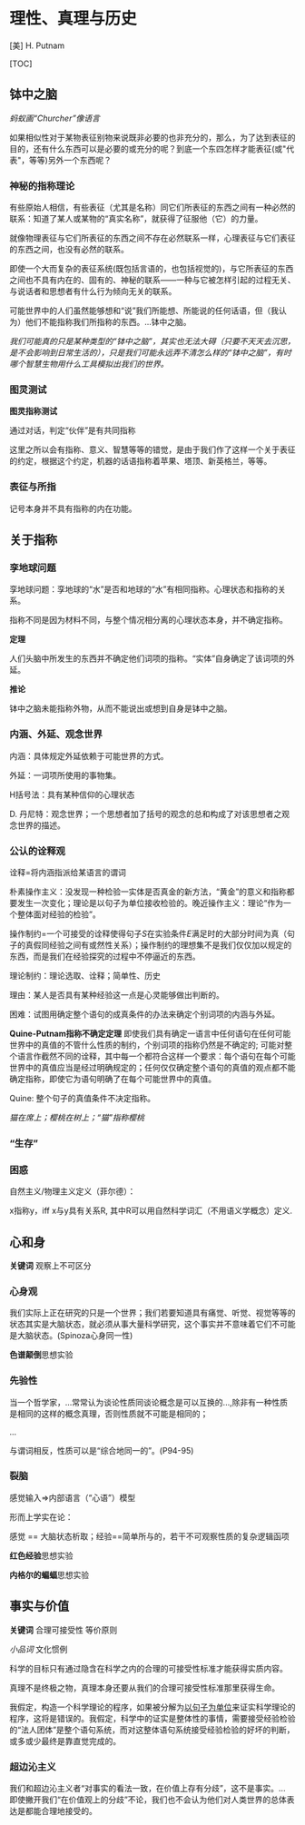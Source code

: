 # 理性、真理与历史

[美] H. Putnam

[TOC]



## 钵中之脑

*蚂蚁画“Churcher”像语言*

如果相似性对于某物表征别物来说既非必要的也非充分的，那么，为了达到表征的目的，还有什么东西可以是必要的或充分的呢？到底一个东四怎样才能表征(或"代表"，等等)另外一个东西呢？



### 神秘的指称理论

有些原始人相信，有些表征（尤其是名称）同它们所表征的东西之间有一种必然的联系：知道了某人或某物的“真实名称”，就获得了征服他（它）的力量。



就像物理表征与它们所表征的东西之间不存在必然联系一样，心理表征与它们表征的东西之间，也没有必然的联系。



即使一个大而复杂的表征系统(既包括言语的，也包括视觉的)，与它所表征的东西之间也不具有内在的、固有的、神秘的联系——一种与它被怎样引起的过程无关、与说话者和思想者有什么行为倾向无关的联系。



可能世界中的人们虽然能够想和“说”我们所能想、所能说的任何话语，但（我认为）他们不能指称我们所指称的东西。...钵中之脑。

*我们可能真的只是某种类型的“钵中之脑”，其实也无法大碍（只要不天天去沉思，是不会影响到日常生活的），只是我们可能永远弄不清怎么样的“钵中之脑”，有时哪个智慧生物用什么工具模拟出我们的世界。*



### 图灵测试

**图灵指称测试**

通过对话，判定“伙伴”是有共同指称



这里之所以会有指称、意义、智慧等等的错觉，是由于我们作了这样一个关于表征的约定，根据这个约定，机器的话语指称着苹果、塔顶、新英格兰，等等。



### 表征与所指

记号本身并不具有指称的内在功能。

## 关于指称



### 孪地球问题

孪地球问题：孪地球的“水”是否和地球的“水”有相同指称。心理状态和指称的关系。

指称不同是因为材料不同，与整个情况相分离的心理状态本身，并不确定指称。



**定理**

人们头脑中所发生的东西并不确定他们词项的指称。“实体”自身确定了该词项的外延。

**推论**

钵中之脑未能指称外物，从而不能说出或想到自身是钵中之脑。



### 内涵、外延、观念世界

内涵：具体规定外延依赖于可能世界的方式。

外延：一词项所使用的事物集。



H括号法：具有某种信仰的心理状态

D. 丹尼特：观念世界；一个思想者加了括号的观念的总和构成了对该思想者之观念世界的描述。



### 公认的诠释观

诠释=将内涵指派给某语言的谓词

朴素操作主义：没发现一种检验一实体是否真金的新方法，“黄金”的意义和指称都要发生一次变化；理论是以句子为单位接收检验的。晚近操作主义：理论“作为一个整体面对经验的检验”。

操作制约=一个可接受的诠释使得句子$S$在实验条件$E$满足时的大部分时间为真（句子的真假同经验之间有或然性关系）；操作制约的理想集不是我们仅仅加以规定的东西，而是我们在经验探究的过程中不停逼近的东西。



理论制约：理论选取、诠释；简单性、历史

理由：某人是否具有某种经验这一点是心灵能够做出判断的。



困难：试图用确定整个语句的成真条件的办法来确定个别词项的内涵与外延。



**Quine-Putnam指称不确定定理** 即使我们具有确定一语言中任何语句在任何可能世界中的真值的不管什么性质的制约，个别词项的指称仍然是不确定的; 可能对整个语言作截然不同的诠释，其中每一个都符合这样一个要求：每个语句在每个可能世界中的真值应当是经过明确规定的；任何仅仅确定整个语句的真值的观点都不能确定指称，即使它为语句明确了在每个可能世界中的真值。



Quine: 整个句子的真值条件不决定指称。



*猫在席上；樱桃在树上；“猫”指称樱桃*



### “生存”



### 困惑

自然主义/物理主义定义（菲尔德）：

x指称y，iff x与y具有关系R, 其中R可以用自然科学词汇（不用语义学概念）定义.

## 心和身

**关键词** 观察上不可区分

### 心身观

我们实际上正在研究的只是一个世界；我们若要知道具有痛觉、听觉、视觉等等的状态其实是大脑状态，就必须从事大量科学研究，这个事实并不意味着它们不可能是大脑状态。(Spinoza心身同一性)



**色谱颠倒**思想实验

### 先验性

当一个哲学家，...常常认为谈论性质同谈论概念是可以互换的...,除非有一种性质是相同的这样的概念真理，否则性质就不可能是相同的；

...

与谓词相反，性质可以是“综合地同一的”。(P94-95)



### 裂脑

感觉输入=>内部语言（“心语”）模型

形而上学实在论：

感觉 == 大脑状态析取；经验==简单所与的，若干不可观察性质的复杂逻辑函项



**红色经验**思想实验

**内格尔的蝙蝠**思想实验



## 事实与价值

**关键词** 合理可接受性 等价原则

*小品词* 文化惯例



科学的目标只有通过隐含在科学之内的合理的可接受性标准才能获得实质内容。

真理不是终极之物，真理本身还要从我们的合理可接受性标准那里获得生命。



我假定，构造一个科学理论的程序，如果被分解为<u>以句子为单位</u>来证实科学理论的程序，这将是错误的。我假定，科学中的证实是整体性的事情，需要接受经验检验的“法人团体”是整个语句系统，而对这整体语句系统接受经验检验的好坏的判断，或多或少最终是靠直觉完成的。



### 超边沁主义

我们和超边沁主义者“对事实的看法一致，在价值上存有分歧”，这不是事实。... 即使撇开我们“在价值观上的分歧”不论，我们也不会认为他们对人类世界的总体表达是都能合理地接受的。

